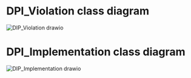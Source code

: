 # DPI_Violation class diagram 
![DIP_Violation drawio](https://user-images.githubusercontent.com/36940678/147848384-ad18f530-335a-4bbf-a605-65c1baea2619.png)
# DPI_Implementation class diagram 
![DIP_Implementation drawio](https://user-images.githubusercontent.com/36940678/147848409-3ad45a43-78b4-4a89-8742-29a077ebd529.png)
